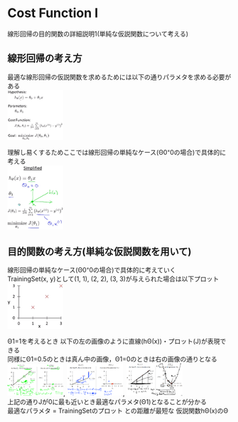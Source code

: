 # Cost Function Ⅰ
線形回帰の目的関数の詳細説明1(単純な仮説関数について考える)
## 線形回帰の考え方
最適な線形回帰の仮説関数を求めるためには以下の通りパラメタを求める必要がある  
<img src="../../img/01_06_regression_goal.png" width=25%>  

理解し易くするためここでは線形回帰の単純なケース(Θ0⁼0の場合)で具体的に考える  
<img src="../../img/01_06_regression_simplified.png" width=25%>  

## 目的関数の考え方(単純な仮説関数を用いて)
線形回帰の単純なケース(Θ0⁼0の場合)で具体的に考えていく  
TrainingSet(x, y)として(1, 1), (2, 2), (3, 3)が与えられた場合は以下プロット  
<img src="../../img/01_06_regression_dataset.png" width=25%>  

Θ1=1を考えるとき 以下の左の画像のように直線(hΘ(x))・プロット(J)が表現できる  
同様にΘ1=0.5のときは真ん中の画像，Θ1=0のときは右の画像の通りとなる  
<img src="../../img/01_06_regression_theta1_1.png" width=25%>, 
<img src="../../img/01_06_regression_theta1_05.png" width=25%>, 
<img src="../../img/01_06_regression_theta1_0.png" width=25%>  
上記の通りJが0に最も近いとき最適なパラメタ(Θ1)となることが分かる  
最適なパラメタ = TrainingSetのプロット との距離が最短な 仮説関数hΘ(x)のΘ
